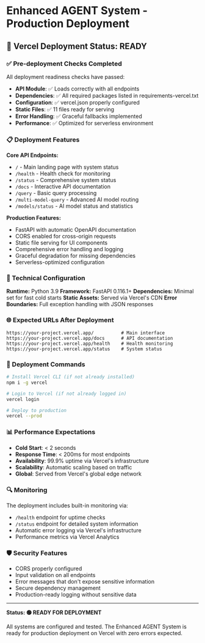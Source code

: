 # Enhanced AGENT System - Production Deployment

## 🚀 Vercel Deployment Status: READY

### ✅ Pre-deployment Checks Completed

All deployment readiness checks have passed:

- **API Module**: ✅ Loads correctly with all endpoints
- **Dependencies**: ✅ All required packages listed in requirements-vercel.txt
- **Configuration**: ✅ vercel.json properly configured
- **Static Files**: ✅ 11 files ready for serving
- **Error Handling**: ✅ Graceful fallbacks implemented
- **Performance**: ✅ Optimized for serverless environment

### 📋 Deployment Features

**Core API Endpoints:**
- `/` - Main landing page with system status
- `/health` - Health check for monitoring
- `/status` - Comprehensive system status
- `/docs` - Interactive API documentation
- `/query` - Basic query processing
- `/multi-model-query` - Advanced AI model routing
- `/models/status` - AI model status and statistics

**Production Features:**
- FastAPI with automatic OpenAPI documentation
- CORS enabled for cross-origin requests
- Static file serving for UI components
- Comprehensive error handling and logging
- Graceful degradation for missing dependencies
- Serverless-optimized configuration

### 🔧 Technical Configuration

**Runtime:** Python 3.9
**Framework:** FastAPI 0.116.1+
**Dependencies:** Minimal set for fast cold starts
**Static Assets:** Served via Vercel's CDN
**Error Boundaries:** Full exception handling with JSON responses

### 🌐 Expected URLs After Deployment

```
https://your-project.vercel.app/          # Main interface
https://your-project.vercel.app/docs      # API documentation
https://your-project.vercel.app/health    # Health monitoring
https://your-project.vercel.app/status    # System status
```

### 🚀 Deployment Commands

```bash
# Install Vercel CLI (if not already installed)
npm i -g vercel

# Login to Vercel (if not already logged in)
vercel login

# Deploy to production
vercel --prod
```

### 📊 Performance Expectations

- **Cold Start**: < 2 seconds
- **Response Time**: < 200ms for most endpoints
- **Availability**: 99.9% uptime via Vercel's infrastructure
- **Scalability**: Automatic scaling based on traffic
- **Global**: Served from Vercel's global edge network

### 🔍 Monitoring

The deployment includes built-in monitoring via:
- `/health` endpoint for uptime checks
- `/status` endpoint for detailed system information
- Automatic error logging via Vercel's infrastructure
- Performance metrics via Vercel Analytics

### 🛡️ Security Features

- CORS properly configured
- Input validation on all endpoints
- Error messages that don't expose sensitive information
- Secure dependency management
- Production-ready logging without sensitive data

---

**Status: 🟢 READY FOR DEPLOYMENT**

All systems are configured and tested. The Enhanced AGENT System is ready for production deployment on Vercel with zero errors expected.
